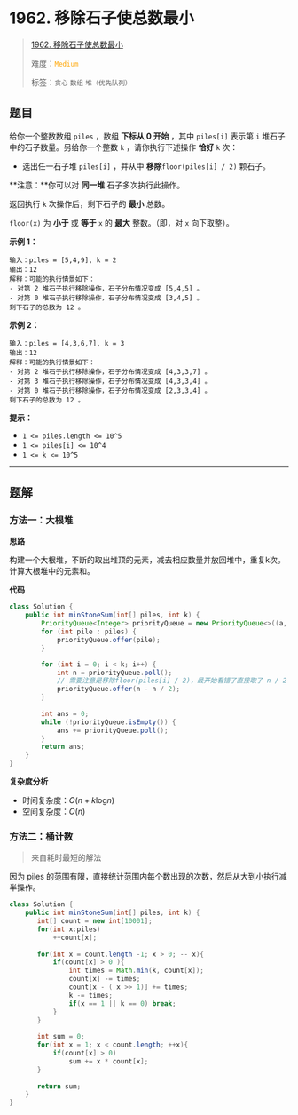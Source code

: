 # 1962. 移除石子使总数最小

> [1962. 移除石子使总数最小](https://leetcode.cn/problems/remove-stones-to-minimize-the-total/)
>
> 难度：<font color=orange>`Medium`</font>
>
> 标签：`贪心` `数组` `堆（优先队列）`

## 题目

给你一个整数数组 `piles` ，数组 **下标从 0 开始** ，其中 `piles[i]` 表示第 `i` 堆石子中的石子数量。另给你一个整数 `k` ，请你执行下述操作 **恰好** `k` 次：

* 选出任一石子堆 `piles[i]` ，并从中 **移除**`floor(piles[i] / 2)` 颗石子。

**注意：**你可以对 **同一堆** 石子多次执行此操作。

返回执行 `k` 次操作后，剩下石子的 **最小** 总数。

`floor(x)` 为 **小于** 或 **等于** `x` 的 **最大** 整数。（即，对 `x` 向下取整）。

**示例 1：**

```
输入：piles = [5,4,9], k = 2
输出：12
解释：可能的执行情景如下：
- 对第 2 堆石子执行移除操作，石子分布情况变成 [5,4,5] 。
- 对第 0 堆石子执行移除操作，石子分布情况变成 [3,4,5] 。
剩下石子的总数为 12 。
```

**示例 2：**

```
输入：piles = [4,3,6,7], k = 3
输出：12
解释：可能的执行情景如下：
- 对第 2 堆石子执行移除操作，石子分布情况变成 [4,3,3,7] 。
- 对第 3 堆石子执行移除操作，石子分布情况变成 [4,3,3,4] 。
- 对第 0 堆石子执行移除操作，石子分布情况变成 [2,3,3,4] 。
剩下石子的总数为 12 。
```

**提示：**

* `1 <= piles.length <= 10^5`
* `1 <= piles[i] <= 10^4`
* `1 <= k <= 10^5`

--------------------

## 题解

### 方法一：大根堆

**思路**

构建一个大根堆，不断的取出堆顶的元素，减去相应数量并放回堆中，重复k次。计算大根堆中的元素和。

**代码**

```java
class Solution {
    public int minStoneSum(int[] piles, int k) {
        PriorityQueue<Integer> priorityQueue = new PriorityQueue<>((a, b) -> b - a);
        for (int pile : piles) {
            priorityQueue.offer(pile);
        }

        for (int i = 0; i < k; i++) {
            int n = priorityQueue.poll();
            // 需要注意是移除floor(piles[i] / 2)，最开始看错了直接取了 n / 2；
            priorityQueue.offer(n - n / 2);
        }
        
        int ans = 0;
        while (!priorityQueue.isEmpty()) {
            ans += priorityQueue.poll();
        }
        return ans;
    }
}
```

**复杂度分析**

- 时间复杂度：$O(n + k\log_{}{n})$
- 空间复杂度：$O(n)$

### 方法二：桶计数

> 来自耗时最短的解法

因为 piles 的范围有限，直接统计范围内每个数出现的次数，然后从大到小执行减半操作。

```java
class Solution {
    public int minStoneSum(int[] piles, int k) {
       int[] count = new int[10001];
       for(int x:piles)
           ++count[x];
           
       for(int x = count.length -1; x > 0; -- x){
           if(count[x] > 0 ){
               int times = Math.min(k, count[x]);
               count[x] -= times;
               count[x - ( x >> 1)] += times;
               k -= times;
               if(x == 1 || k == 0) break;
           }
       }
       
       int sum = 0;
       for(int x = 1; x < count.length; ++x){
           if(count[x] > 0)
               sum += x * count[x];
       }      
        
       return sum;
    }
}
```
